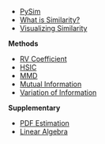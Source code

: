 * [PySim](/)
* [What is Similarity?](linear/similarity.md)
* [Visualizing Similarity](visualization/taylor.md)

**Methods**
* [RV Coefficient](linear/rv.md)
* [HSIC](kernel/hsic.md)
* [MMD](kernel/mmd.md)
* [Mutual Information](kernel/mi.md)
* [Variation of Information](information/vi.md)

**Supplementary**
* [PDF Estimation](information/pdf_est.md)
* [Linear Algebra](linear/lin_alg.md)